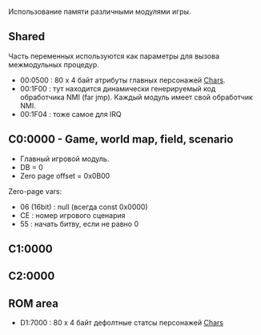 Использование памяти различными модулями игры.

## Shared ##

Часть переменных используются как параметры для вызова межмодульных процедур.

  * 00:0500 : 80 x 4 байт атрибуты главных персонажей [Chars](Chars.md).
  * 00:1F00 : тут находится динамически генерируемый код обработчика NMI (far jmp). Каждый модуль имеет свой обработчик NMI.
  * 00:1F04 : тоже самое для IRQ

## C0:0000 - Game, world map, field, scenario ##

  * Главный игровой модуль.
  * DB = 0
  * Zero page offset = 0x0B00

Zero-page vars:

  * 06 (16bit) : null (всегда const 0x0000)
  * CE : номер игрового сценария
  * 55 : начать битву, если не равно 0

## C1:0000 ##

## C2:0000 ##


## ROM area ##

  * D1:7000 : 80 x 4 байт дефолтные статсы персонажей [Chars](Chars.md)